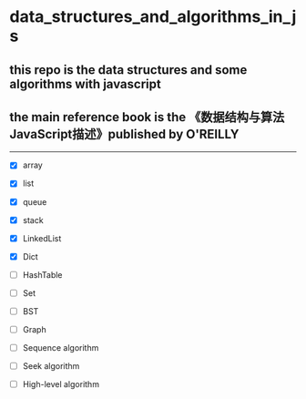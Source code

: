 # data_structures_and_algorithms_in_js

## this repo is the data structures and some algorithms with javascript

## the main reference book is the 《数据结构与算法JavaScript描述》published by O'REILLY

---

- [x] array

- [x] list

- [x] queue

- [x] stack

- [x] LinkedList

- [x] Dict

- [ ] HashTable

- [ ] Set

- [ ] BST

- [ ] Graph

- [ ] Sequence algorithm

- [ ] Seek algorithm

- [ ] High-level algorithm
